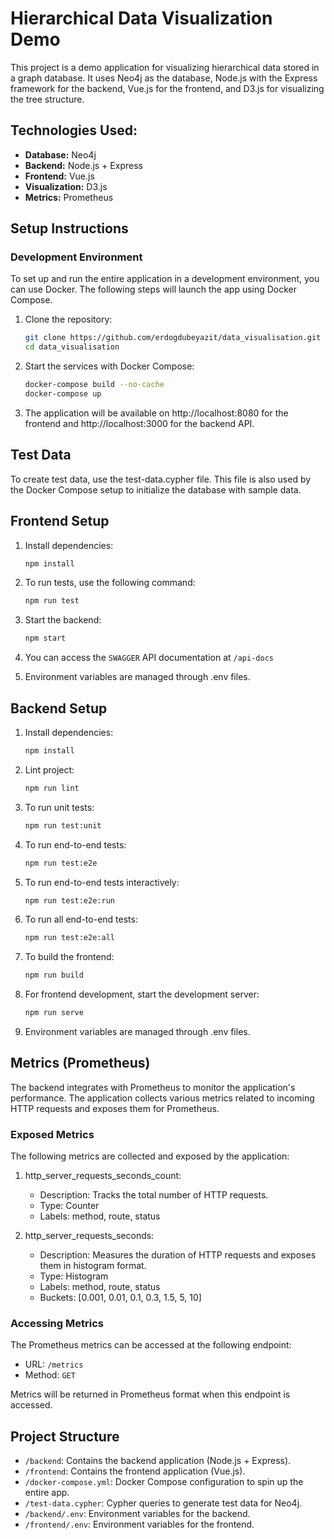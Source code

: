 # Hierarchical Data Visualization Demo

This project is a demo application for visualizing hierarchical data stored in a graph database. It uses Neo4j as the database, Node.js with the Express framework for the backend, Vue.js for the frontend, and D3.js for visualizing the tree structure.

## Technologies Used:
- **Database:** Neo4j
- **Backend:** Node.js + Express
- **Frontend:** Vue.js
- **Visualization:** D3.js
- **Metrics:** Prometheus

## Setup Instructions

### Development Environment
To set up and run the entire application in a development environment, you can use Docker. The following steps will launch the app using Docker Compose.

1. Clone the repository:
   ```bash
   git clone https://github.com/erdogdubeyazit/data_visualisation.git
   cd data_visualisation
   ```
2. Start the services with Docker Compose:
    ```bash
   docker-compose build --no-cache
   docker-compose up
   ```
3. The application will be available on http://localhost:8080 for the frontend and http://localhost:3000 for the backend API.

## Test Data
To create test data, use the test-data.cypher file. This file is also used by the Docker Compose setup to initialize the database with sample data.

## Frontend Setup

1. Install dependencies:
    ```bash
   npm install
   ```
2. To run tests, use the following command:
    ```bash
   npm run test
   ```
3. Start the backend:
    ```bash
   npm start
   ```
4. You can access the `SWAGGER` API documentation at `/api-docs`

5. Environment variables are managed through .env files.

## Backend Setup

1. Install dependencies:
    ```bash
   npm install
   ```
2. Lint project:
    ```bash
   npm run lint
   ```

3. To run unit tests:
    ```bash
   npm run test:unit
   ```
4. To run end-to-end tests:
    ```bash
   npm run test:e2e
   ```
5. To run end-to-end tests interactively:
    ```bash
   npm run test:e2e:run
   ```
6. To run all end-to-end tests:
    ```bash
   npm run test:e2e:all
   ```
7. To build the frontend:
    ```bash
   npm run build
   ```
8. For frontend development, start the development server:
    ```bash
    npm run serve
    ```
9. Environment variables are managed through .env files.

## Metrics (Prometheus)
The backend integrates with Prometheus to monitor the application's performance. The application collects various metrics related to incoming HTTP requests and exposes them for Prometheus.

### Exposed Metrics
The following metrics are collected and exposed by the application:

1. http_server_requests_seconds_count:
   - Description: Tracks the total number of HTTP requests.
   - Type: Counter
   - Labels: method, route, status


2. http_server_requests_seconds:
   - Description: Measures the duration of HTTP requests and exposes them in histogram format.
   - Type: Histogram
   - Labels: method, route, status
   - Buckets: [0.001, 0.01, 0.1, 0.3, 1.5, 5, 10]

### Accessing Metrics
The Prometheus metrics can be accessed at the following endpoint:

- URL: `/metrics`
- Method: `GET`

Metrics will be returned in Prometheus format when this endpoint is accessed.


## Project Structure
* `/backend`: Contains the backend application (Node.js + Express).
* `/frontend`: Contains the frontend application (Vue.js).
* `/docker-compose.yml`: Docker Compose configuration to spin up the entire app.
* `/test-data.cypher`: Cypher queries to generate test data for Neo4j.
* `/backend/.env`: Environment variables for the backend.
* `/frontend/.env`: Environment variables for the frontend.